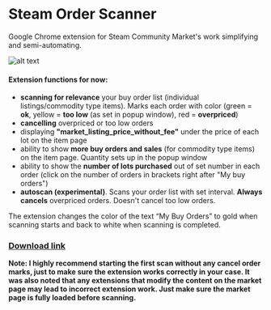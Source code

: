 # Steam Order Scanner
Google Chrome extension for Steam Community Market's work simplifying and semi-automating.

![alt text](https://github.com/auwaho/steam-order-scanner/blob/master/screenshot.png "Steam Listings Scanner")

#### Extension functions for now: 
- **scanning for relevance** your buy order list (individual listings/commodity type items). Marks each order with color (green = **ok**, yellow = **too low** (as set in popup window), red = **overpriced**)
- **cancelling** overpriced or too low orders
- displaying **"market_listing_price_without_fee"** under the price of each lot on the item page
- ability to show **more buy orders and sales** (for commodity type items) on the item page. Quantity sets up in the popup window
- ability to show the **number of lots purchased** out of set number in each order (click on the number of orders in brackets right after "My buy orders")
- **autoscan (experimental)**. Scans your order list with set interval. **Always cancels** overpriced orders. Doesn't cancel too low orders.

The extension changes the color of the text “My Buy Orders” to gold when scanning starts and back to white when scanning is completed.

### [Download link](https://github.com/auwaho/steam-order-scanner/releases/download/1.3.4/SLS.zip)

**Note: I highly recommend starting the first scan without any cancel order marks, just to make sure the extension works correctly in your case. It was also noted that any extensions that modify the content on the market page may lead to incorrect extension work. Just make sure the market page is fully loaded before scanning.**
